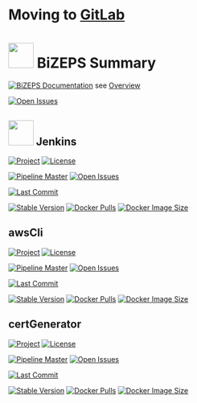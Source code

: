 # Moving to [GitLab](https://gitlab.com/bi_zeps/jenkins)

# <img src="../logos/BiZEPS_Logo_small.jpg" height="50"/> BiZEPS Summary
[![BiZEPS Documentation](https://badgen.net/badge/Documentation/bizeps/orange?icon=gitlab)](https://gitlab.com/bi_zeps/_doc/-/blob/master/overview.md)
see [Overview](https://gitlab.com/bi_zeps/_doc/-/blob/master/overview.md)

[![Open Issues](https://img.shields.io/badge/dynamic/json?color=yellow&logo=gitlab&label=open%20issues&query=%24.statistics.counts.opened&url=https%3A%2F%2Fgitlab.com%2Fapi%2Fv4%2Fgroups%2F7510475%2Fissues_statistics)](https://gitlab.com/groups/bi_zeps/-/issues)

## <img src="https://assets.gitlab-static.net/uploads/-/system/project/avatar/17864060/jenkins.png" height="50" /> Jenkins
<!--
${PROJECT_NAME}=Jenkins
${PROJECT_NAME_LINK}=jenkins
${PROJECT_PATH}=bi_zeps/jenkins
${PROJECT_ID}=17864060
${IMAGE_NAME}=bizeps/jenkins
-->
[![Project](https://badgen.net/badge/project/Jenkins/orange?icon=gitlab)](https://gitlab.com/bi_zeps/jenkins/-/blob/master/README.md#jenkins)
[![License](https://img.shields.io/badge/dynamic/json?color=orange&label=license&query=%24.license.name&url=https%3A%2F%2Fgitlab.com%2Fapi%2Fv4%2Fprojects%2F17864060%3Flicense%3Dtrue)](https://gitlab.com/bi_zeps/jenkins/-/blob/master/LICENSE)

[![Pipeline Master](https://img.shields.io/gitlab/pipeline/bi_zeps/jenkins/master?label=master&logo=gitlab)](https://gitlab.com/bi_zeps/jenkins)
[![Open Issues](https://img.shields.io/badge/dynamic/json?color=yellow&logo=gitlab&label=open%20issues&query=%24.statistics.counts.opened&url=https%3A%2F%2Fgitlab.com%2Fapi%2Fv4%2Fprojects%2F17864060%2Fissues_statistics)](https://gitlab.com/bi_zeps/jenkins/-/issues)

[![Last Commit](https://img.shields.io/badge/dynamic/json?color=green&logo=gitlab&label=last%20commit&query=%24[:1].committed_date&url=https%3A%2F%2Fgitlab.com%2Fapi%2Fv4%2Fprojects%2F17864060%2Frepository%2Fcommits%3Fbranch%3Dmaster)](https://gitlab.com/bi_zeps/jenkins/-/commits/master)

[![Stable Version](https://img.shields.io/docker/v/bizeps/jenkins/stable?color=informational&label=stable&logo=docker)](https://gitlab.com/bi_zeps/jenkins/-/blob/master/CHANGELOG.md#jenkins)
[![Docker Pulls](https://badgen.net/docker/pulls/bizeps/jenkins?icon=docker&label=pulls)](https://hub.docker.com/r/bizeps/jenkins)
[![Docker Image Size](https://badgen.net/docker/size/bizeps/jenkins/stable?icon=docker&label=size)](https://hub.docker.com/r/bizeps/jenkins)

## awsCli
<!--
${PROJECT_NAME}=awsCli
${PROJECT_NAME_LINK}=awscli
${PROJECT_PATH}=bi_zeps/utils
${PROJECT_ID}=18136148
${IMAGE_NAME}=bizeps/awscli
-->
[![Project](https://badgen.net/badge/project/awsCli/orange?icon=gitlab)](https://gitlab.com/bi_zeps/utils/-/blob/master/README.md#awscli)
[![License](https://img.shields.io/badge/dynamic/json?color=orange&label=license&query=%24.license.name&url=https%3A%2F%2Fgitlab.com%2Fapi%2Fv4%2Fprojects%2F18136148%3Flicense%3Dtrue)](https://gitlab.com/bi_zeps/utils/-/blob/master/LICENSE)

[![Pipeline Master](https://img.shields.io/gitlab/pipeline/bi_zeps/utils/master?label=master&logo=gitlab)](https://gitlab.com/bi_zeps/utils)
[![Open Issues](https://img.shields.io/badge/dynamic/json?color=yellow&logo=gitlab&label=open%20issues&query=%24.statistics.counts.opened&url=https%3A%2F%2Fgitlab.com%2Fapi%2Fv4%2Fprojects%2F18136148%2Fissues_statistics)](https://gitlab.com/bi_zeps/utils/-/issues)

[![Last Commit](https://img.shields.io/badge/dynamic/json?color=green&logo=gitlab&label=last%20commit&query=%24[:1].committed_date&url=https%3A%2F%2Fgitlab.com%2Fapi%2Fv4%2Fprojects%2F18136148%2Frepository%2Fcommits%3Fbranch%3Dmaster)](https://gitlab.com/bi_zeps/utils/-/commits/master)

[![Stable Version](https://img.shields.io/docker/v/bizeps/awscli/stable?color=informational&label=stable&logo=docker)](https://gitlab.com/bi_zeps/utils/-/blob/master/CHANGELOG.md#awscli)
[![Docker Pulls](https://badgen.net/docker/pulls/bizeps/awscli?icon=docker&label=pulls)](https://hub.docker.com/r/bizeps/awscli)
[![Docker Image Size](https://badgen.net/docker/size/bizeps/awscli/stable?icon=docker&label=size)](https://hub.docker.com/r/bizeps/awscli)

## certGenerator
<!--
${PROJECT_NAME}=certGenerator
${PROJECT_NAME_LINK}=certgenerator
${PROJECT_PATH}=bi_zeps/utils
${PROJECT_ID}=18136148
${IMAGE_NAME}=bizeps/certgenerator
-->
[![Project](https://badgen.net/badge/project/certGenerator/orange?icon=gitlab)](https://gitlab.com/bi_zeps/utils/-/blob/master/README.md#certgenerator)
[![License](https://img.shields.io/badge/dynamic/json?color=orange&label=license&query=%24.license.name&url=https%3A%2F%2Fgitlab.com%2Fapi%2Fv4%2Fprojects%2F18136148%3Flicense%3Dtrue)](https://gitlab.com/bi_zeps/utils/-/blob/master/LICENSE)

[![Pipeline Master](https://img.shields.io/gitlab/pipeline/bi_zeps/utils/master?label=master&logo=gitlab)](https://gitlab.com/bi_zeps/utils)
[![Open Issues](https://img.shields.io/badge/dynamic/json?color=yellow&logo=gitlab&label=open%20issues&query=%24.statistics.counts.opened&url=https%3A%2F%2Fgitlab.com%2Fapi%2Fv4%2Fprojects%2F18136148%2Fissues_statistics)](https://gitlab.com/bi_zeps/utils/-/issues)

[![Last Commit](https://img.shields.io/badge/dynamic/json?color=green&logo=gitlab&label=last%20commit&query=%24[:1].committed_date&url=https%3A%2F%2Fgitlab.com%2Fapi%2Fv4%2Fprojects%2F18136148%2Frepository%2Fcommits%3Fbranch%3Dmaster)](https://gitlab.com/bi_zeps/utils/-/commits/master)

[![Stable Version](https://img.shields.io/docker/v/bizeps/certgenerator/stable?color=informational&label=stable&logo=docker)](https://gitlab.com/bi_zeps/utils/-/blob/master/CHANGELOG.md#certgenerator)
[![Docker Pulls](https://badgen.net/docker/pulls/bizeps/certgenerator?icon=docker&label=pulls)](https://hub.docker.com/r/bizeps/certgenerator)
[![Docker Image Size](https://badgen.net/docker/size/bizeps/certgenerator/stable?icon=docker&label=size)](https://hub.docker.com/r/bizeps/certgenerator)
